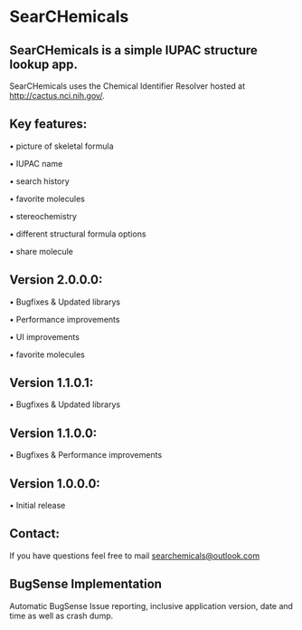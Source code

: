 SearCHemicals
=============

SearCHemicals is a simple IUPAC structure lookup app.
------------------------
SearCHemicals uses the Chemical Identifier Resolver hosted at http://cactus.nci.nih.gov/.

Key features:
------------------------
•  picture of skeletal formula

•  IUPAC name

•  search history

•  favorite molecules

•  stereochemistry

•  different structural formula options

•  share molecule


Version 2.0.0.0:
------------------------
• Bugfixes & Updated librarys

• Performance improvements

• UI improvements

• favorite molecules


Version 1.1.0.1:
------------------------
• Bugfixes & Updated librarys


Version 1.1.0.0:
------------------------
• Bugfixes & Performance improvements


Version 1.0.0.0:
------------------------
• Initial release

Contact:
------------------------
If you have questions feel free to mail searchemicals@outlook.com

BugSense Implementation
------------------------
Automatic BugSense Issue reporting, inclusive application version, date and time as well as crash dump.
